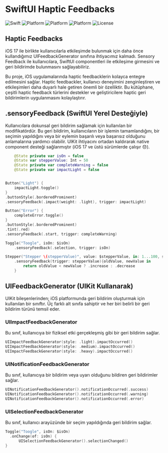 # SwiftUI Haptic Feedbacks

![Swift](https://img.shields.io/badge/Swift-5.9-orange.svg)
![Platform](https://img.shields.io/badge/Platform-iOS17%20-red.svg)
![Platform](https://img.shields.io/badge/Platform-WatchOs10%20-red.svg)
![Platform](https://img.shields.io/badge/SwiftUI-4-green.svg)
![License](https://img.shields.io/badge/License-MIT-blue.svg)

## Haptic Feedbacks
iOS 17 ile birlikte kullanıcılarla etkileşimde bulunmak için daha önce kullandığımız UIFeedbackGenerator sınıfına ihtiyacımız kalmadı.
Sensory Feedback ile kullanıcılara, SwiftUI componentleri ile etkileşime girmesini ve geri bildirimde bulunmasını sağlayabiliriz.

Bu proje, iOS uygulamalarında haptic feedbacklerin kolayca entegre edilmesini sağlar. Haptic feedbackler, kullanıcı deneyimini zenginleştiren ve etkileşimleri daha duyarlı hale getiren önemli bir özelliktir. Bu kütüphane, çeşitli haptic feedback türlerini destekler ve geliştiricilere haptic geri bildirimlerin uygulanmasını kolaylaştırır.

## .sensoryFeedback (SwiftUI Yerel Desteğiyle)
Kullanıcılara dokunsal geri bildirim sağlamak için kullanılan bir modifikatördür. Bu geri bildirim, kullanıcıların bir işlemin tamamlandığını, bir seçimin yapıldığını veya bir eylemin başarılı veya başarısız olduğunu anlamalarına yardımcı olabilir. UIKit ihtiyacını ortadan kaldırarak native component desteği sağlanmıştır (iOS 17 ve üstü sürümlerde çalışır 😞).

```swift
    @State private var isOn = false
    @State var stepperValue: Int = 50
    @State private var completeWarning = false
    @State private var impactLight = false


Button("Light") {
    impactLight.toggle()
}
.buttonStyle(.borderedProminent)
.sensoryFeedback(.impact(weight: .light), trigger: impactLight)

Button("Error") {
    completeError.toggle()
}
.buttonStyle(.borderedProminent)
.tint(.red)
.sensoryFeedback(.start, trigger: completeWarning)

Toggle("Toogle", isOn: $isOn)
    .sensoryFeedback(.selection, trigger: isOn)

Stepper("Stepper \(stepperValue)", value: $stepperValue, in: 1...100, step: 1)
    .sensoryFeedback(trigger: stepperValue){oldValue, newValue in
        return oldValue < newValue ? .increase : .decrease
    }
```

## UIFeedbackGenerator (UIKit Kullanarak)
UIKit bileşenlerinden; iOS platformunda geri bildirim oluşturmak için kullanılan bir sınıftır. Üç farklı alt sınıfa sahiptir ve her biri belirli bir geri bildirim türünü temsil eder.

### UIImpactFeedbackGenerator
Bu sınıf, kullanıcıya bir fiziksel etki gerçekleşmiş gibi bir geri bildirim sağlar. 
```swift
UIImpactFeedbackGenerator(style: .light).impactOccurred()
UIImpactFeedbackGenerator(style: .medium).impactOccurred()
UIImpactFeedbackGenerator(style: .heavy).impactOccurred()
```
### UINotificationFeedbackGenerator
Bu sınıf, kullanıcıya bir bildirim veya uyarı olduğunu bildiren geri bildirimler sağlar. 
```swift
UINotificationFeedbackGenerator().notificationOccurred(.success)
UINotificationFeedbackGenerator().notificationOccurred(.warning)
UINotificationFeedbackGenerator().notificationOccurred(.error)
```
### UISelectionFeedbackGenerator
Bu sınıf, kullanıcı arayüzünde bir seçim yapıldığında geri bildirim sağlar. 
```swift
Toggle("Toogle", isOn: $isOn)
  .onChange(of: isOn) {
      UISelectionFeedbackGenerator().selectionChanged()
}
```
